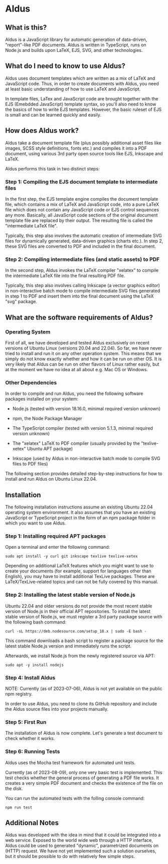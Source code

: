 # Aldus

## What is this?

Aldus is a JavaScript library for automatic generation of data-driven, "report"-like PDF documents. Aldus is written in TypeScript,
runs on Node.js and builds upon LaTeX, EJS, SVG, and other technologies.

## What do I need to know to use Aldus?

Aldus uses document templates which are written as a mix of
LaTeX and JavaScript code. Thus, in order to create documents with
Aldus, you need at least basic understanding of how to use LaTeX and JavaScript.

In template files, LaTex and JavaScript code are brought together
with the EJS (Emebdded JavaScript) template syntax, so you'll also
need to know the basics of how to write EJS templates. However, the
basic ruleset of EJS is small and can be learned quickly and easily.

## How does Aldus work?

Aldus take a document template file (plus possibly additional asset files like images, SCSS style definitions, fonts etc.) and compiles it
into a PDF document, using various 3rd party open source 
tools like EJS, Inkscape and LaTeX.

Aldus performs this task in two distinct steps:

### Step 1: Compiling the EJS document template to intermediate files
In the first step, the EJS template engine compiles the document template file, which contains a mix of LaTeX and JavaScript code, into a pure LaTeX file which does not contain any JavaScript code or EJS control sequences any more. Basically, all JavaScript code sections of the original document template file are replaced by their output. The resulting file is called the "intermediate LaTeX file".

Typically, this step also involves the automatic creation of intermediate SVG files for dynamically generated, data-driven graphics (charts etc.). In step 2, these SVG files are converted to PDF and included in the final document.

### Step 2: Compiling intermediate files (and static assets) to PDF
In the second step, Aldus invokes the LaTeX compiler "xelatex" to compile the intermediate LaTeX file into the final resulting PDF file.

Typically, this step also involves calling Inkscape (a vector graphics editor) in non-interactive batch mode to compile intermediate SVG files generated in step 1 to PDF and insert them into the final document using the LaTeX "svg" package.


## What are the software requirements of Aldus?

### Operating System
First of all, we have developed and tested Aldus 
exclusively on recent versions of Ubuntu Linux (versions 20.04 and 22.04). So far, we have never tried to install and run it on any other
operation system. This means that we simply do not know exactly whether and
how it can be run on other OS. It is very likely that Aldus can
be run on other flavors of Linux rather easily, but at the moment we have no idea at all about e.g. Mac OS or Windows.

### Other Dependencies

In order to compile and run Aldus, you need the following
software packages installed on your system:

- Node.js (tested with version 18.16.0, minimal required version unknown)

- npm, the Node Package Manager

- The TypeScript compiler (tested with version 5.1.3, minimal required version unknown)

- The "xelatex" LaTeX to PDF compiler (usually provided by the "texlive-xetex" Ubuntu APT package)

- Inkscape (used by Aldus in non-interactive batch mode to compile SVG files to PDF files)

The following section provides detailed step-by-step instructions for how to install and run Aldus on Ubuntu Linux 22.04.

## Installation

The following installation instructions assume an existing Ubuntu 22.04 operating system environment. It also assumes that you have an existing
JavaScript or TypeScript project in the form of an npm package folder in which you want to use Aldus.



### Step 1: Installing required APT packages

Open a terminal and enter the following command:

`sudo apt install -y curl git inkscape texlive texlive-xetex`

Depending on additional LaTeX features which you might want to use to create your documents (for example, support
for languages other than English), you may have to
install additional TexLive packages. These are LaTeX/TexLive-related topics and can not be fully covered by this
manual. 

### Step 2: Installing the latest stable version of Node.js

Ubuntu 22.04 and older versions do not provide the most recent stable version of Node.js in their official APT repositories. 
To install the latest stable version of Node.js, we must register a 3rd party package source with the following bash command:


```curl -sL https://deb.nodesource.com/setup_18.x | sudo -E bash -```

This command downloads a bash script to register a package source for the latest stable Node.js version and immediately runs the script.

Afterwards, we install Node.js from the newly registered source via APT:

`sudo apt -y install nodejs`



### Step 4: Install Aldus

NOTE: Currently (as of 2023-07-06), Aldus is not yet available on the public npm registry.

In order to use Aldus, you need to clone its GitHub repository and include the Aldus source files into your projects manually.


### Step 5: First Run

The installation of Aldus is now complete. Let's generate a test document to check whether it works.


### Step 6: Running Tests

Aldus uses the Mocha test framework for automated unit tests. 

Currently (as of 2023-08-09), only one very basic test is implemented. This test checks whether the general process of
generating a PDF file works. It creates a very simple PDF document and checks the existence of the file on the disk.

You can run the automated tests with the folling console command:

`npm run test`


## Additional Notes

Aldus was developed with the idea in mind that it could be integrated into a web service. Exposed to the world
wide web through a HTTP interface, Aldus could be used to generated "dynamic", parametrized documents on (HTTP) request. We have not yet implemented such a solution ourselves, but it should be possible to do with relatively few
simple steps. 